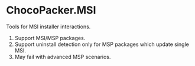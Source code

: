 # ChocoPacker.MSI
Tools for MSI installer interactions.

1. Support MSI/MSP packages.
2. Support uninstall detection only for MSP packages which update single MSI.
3. May fail with advanced MSP scenarios.
